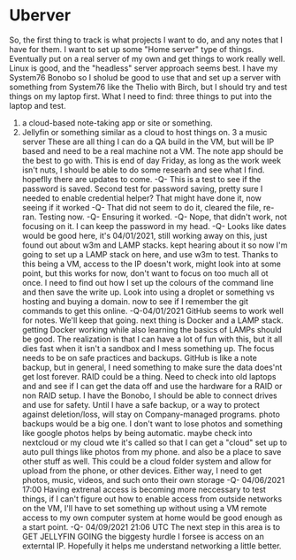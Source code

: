 # Uberver

So, the first thing to track is what projects I want to do, and any notes that I have for them.
I want to set up some "Home server" type of things.
Eventually put on a real server of my own and get things to work really well.
Linux is good, and the "headless" server approach seems best. 
I have my System76 Bonobo so I sholud be good to use that and set up a server with something from System76 like the 
Thelio with Birch, but I should try and test things on my laptop first.
What I need to find:
three things to put into the laptop and test.
1. a cloud-based note-taking app or site or something.
2. Jellyfin or something similar as a cloud to host things on.
3 a music server
These are all thing I can do a QA build in the VM, but will be IP based and need to be a real machine not a VM.
The note app should be the best to go with.
This is end of day Friday, as long as the work week isn't nuts, I should be able to do some researh and see what I find.
hopeflly there are updates to come.
-Q-
This is a test to see if the password is saved.
Second test for password saving, pretty sure I needed to enable credential helper?
That might have done it, now seeing if it worked
-Q-
That did not seem to do it, cleared the file, re-ran.
Testing now.
-Q-
Ensuring it worked.
-Q-
Nope, that didn't work,
not focusing on it.
I can keep the password in my head.
-Q-
Looks like dates would be good here,
it's 04/01/2021, still working away on this, just found out about w3m and LAMP stacks.
kept hearing about it so now I'm going to set up a LAMP stack on here, and use w3m to test.
Thanks to this being a VM, access to the IP doesn't work, might look into at some point, but this works for now,
don't want to focus on too much all ot once.
I need to find out how I set up the colours of the command line and then save the write up.
Look into using a droplet or something vs hosting and buying a domain.
now to see if I remember the git commands to get this online.
-Q-04/01/2021
GitHub seems to work well for notes. We'll keep that going.
next thing is Docker and a LAMP stack. getting Docker working while also learning the basics of
LAMPs should be good.
The realization is that I can have a lot of fun with this, but it all dies fast when it isn't 
a sandbox and I mess something up.
The focus needs to be on safe practices and backups.
GitHub is like a note backup, but in general, I need something to make sure the data does'nt get lost forever. RAID could be a thing. Need to check into old laptops and and see if I can get the data off and use the hardware for a RAID or non RAID setup. I have the Bonobo, I should be able to connect drives and use for safety.
Until I have a safe backup, or a way to protect against deletion/loss, will stay on Company-managed programs.
photo backups would be a big one. I don't want to lose photos and something like google photos helps by being automatic. 
maybe check into nextcloud or my cloud wte it's called so that I can get a "cloud" set up to auto pull things like photos from my phone. and also be a place to save other stuff as well.
This could be a cloud folder system and allow for upload from the phone, or other devices.
Either way, I need to get photos, music, videos, and such onto their own storage
-Q- 04/06/2021 17:00
Having extrenal access is becoming more neccessary to test things, if I can't figure out how to enable access from outside networks on the VM, I'll have to set something up without using a VM
remote access to my own computer system at home would be good enough as a start point.
-Q- 04/09/2021 21:06 UTC
The next step in this area is to GET JELLYFIN GOING
the biggesty hurdle I forsee is access on an externtal IP.
Hopefully it helps me understand networking  a little better.
